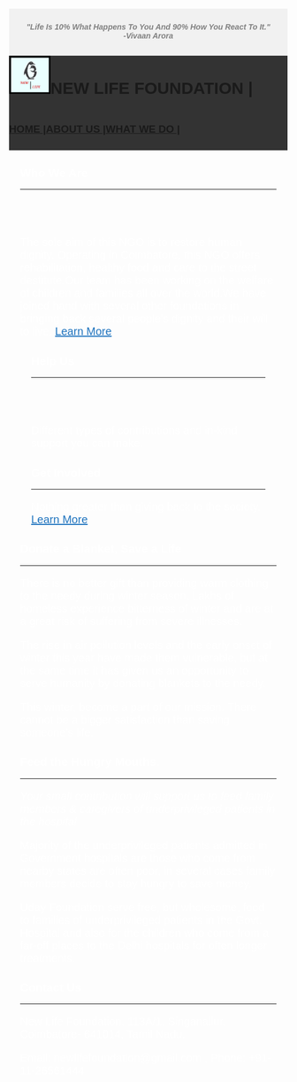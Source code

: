 <html>
<head>
<meta name="viewport" content="width=device-width, initial-scale=1">
<style>
 body {
  margin: 0;
  font-family: Arial, Helvetica, sans-serif;
  background-image:url("bg1.jpg");
   background-repeat:no repeat;
}
h5{color:grey;}
.top-container {
  background-color: #f1f1f1;
  padding: 5px;
  text-align: center;
}

.header {
  padding: 25px 25px;
  background: #555;
  color: #f1f1f1;
}

.content {
  padding: 16px;
}

.sticky {
  position: fixed;
  top: 0;
  width: 100%;
}

.sticky + .content {
  padding-top: 102px;
}
ul {
    list-style-type: none;
    margin: 0;
    padding: 0;
    overflow: hidden;
    background-color: #333;
}
h3{font-size:125%;
   padding: 0;
    }
li {padding: 0;
    float: left;
}

li a, .dropbtn {
    display: inline-block;
    color: white;
    text-align: center;
    padding: 14px 16px;
    text-decoration: none;
}

li a:hover, .dropdown:hover .dropbtn {
    background-color: red;
}

li.dropdown {
    display: inline-block;
}

.dropdown-content {
    display: none;
    position: absolute;
    background-color: #f9f9f9;
    min-width: 160px;
    box-shadow: 0px 8px 16px 0px rgba(0,0,0,0.2);
    z-index: 1;
}

.dropdown-content a {
    color: black;
    padding: 12px 16px;
    text-decoration: none;
    display: block;
    text-align: left;
}

.dropdown-content a:hover {background-color: #f1f1f1}

.dropdown:hover .dropdown-content {
    display: block;
}
* {box-sizing: border-box;}
body {font-family: Verdana, sans-serif;}
.mySlides {display: none;}
img {vertical-align: left-side;}

/* Slideshow container */
.slideshow-container {
  max-width: 1000px;
  position: relative;
  margin: auto;
}

/* Caption text */
.text {
  color: #f2f2f2;
  font-size: 15px;
  padding: 8px 12px;
  position: absolute;
  bottom: 8px;
  width: 100%;
  text-align: center;
}

/* Number text (1/3 etc) */
.numbertext {
  color: #f2f2f2;
  font-size: 12px;
  padding: 8px 12px;
  position: absolute;
  top: 0;
}

/* The dots/bullets/indicators */
.dot {
  height: 15px;
  width: 15px;
  margin: 0 2px;
  background-color: #bbb;
  border-radius: 50%;
  display: inline-block;
  transition: background-color 0.6s ease;
}

.active {
  background-color: #717171;
}

/* Fading animation */
.fade {
  -webkit-animation-name: fade;
  -webkit-animation-duration: 1.5s;
  animation-name: fade;
  animation-duration: 1.5s;
}

@-webkit-keyframes fade {
  from {opacity: .4} 
  to {opacity: 1}
}

@keyframes fade {
  from {opacity: .4} 
  to {opacity: 1}
}

/* On smaller screens, decrease text size */
@media only screen and (max-width: 300px) {
  .text {font-size: 11px}
}
  li{font-size:15px; 
  }
  p{font-size:20px;
  }
</style>
<title>NEW LIFE FOUNDATION  |  NGO based in Tamil Nadu, India.</title>
</head>
<body>

<div class="top-container">
   <H5>"Life Is 10% What Happens To You And 90% How You React To It."<br>-Vivaan Arora</H5>
</div>

<div class="header" id="myHeader">
  <ul>
  <li><a href="HOME.html"><img src="logo.jpg"  width="75px "></a></li>
   <li><h1>NEW LIFE FOUNDATION |</h1></li>
  <li><h3><a href="HOME.html">HOME  |</a><h3></li>
  <li><h3><a href="About Us.html">ABOUT US  |</a></h3></li>
  <li><h3><a href="What We Do.html">WHAT WE DO  |</a></h3></li>
  </ul>
  </div>
<div class="x-column x-sm x-1-3" style="padding: 0px 20px;  color:white; opacity: 100;"<span><h2 class="x-feature-box-title">Who We Are</h2></span><hr class="x-gap" style="margin: 10px 0 0 0;"><div class="x-text">
<br><br><br>
<div class="slideshow-container">
<div class="mySlides fade">
  <div class="numbertext">1 / 3</div>
  <img src="whoweare1.jpg" style="width:100%">
  <div class="text" style=" color:white; opacity: 100;">Who We Are</div>
</div>
<div class="mySlides fade">
  <div class="numbertext">2 / 3</div>
  <img src="whoweare2.jpeg" style="width:100%">
  <div class="text">Why We Work</div>
</div>
<div class="mySlides fade">
  <div class="numbertext">3 / 3</div>
  <img src="whoweare3.jpg" style="width:100%">
  <div class="text">Join Us</div>
</div>

</div>
<br>

<div style="text-align:center">
  <span class="dot"></span> 
  <span class="dot"></span> 
  <span class="dot"></span> 
</div>
<div style=" color:white; opacity: 100;">
<p> The sole aim of this NGO is to restore human dignity. Operating in Coimbatore, this NGO offers rehabilitation, healthy food and care to the street destitute.Our team has been working on the welfare of children and families all over the world.We have joined hand with several other foundations in bringing back several people's dignity and their will to live. <a href="What We Do.html" style="color: #1e73be;">Learn More</a></p>
</div>
<div class="x-column x-sm x-1-3" style="padding: 0px 20px; color:white; opacity: 100;"<span><h2 class="x-feature-box-title">Help Us</h2></span><hr class="x-gap" style="margin: 10px 0 0 0;"><div class="x-text">
<br><br><br>
<div class="slideshow-container">
<div class="mySlides fade">
  <div class="numbertext">1 / 6</div>
  <img src="helpus1.jpg" style="width:100%">
  <div class="text">What You Can Do</div>
</div>
<div class="mySlides fade">
  <div class="numbertext">2 / 6</div>
  <img src="helpus2.jpg" style="width:100%">
  <div class="text">Save Them</div>
</div>
<div class="mySlides fade">
  <div class="numbertext">3 / 6</div>
  <img src="helpus3.jpeg" style="width:100%">
  <div class="text">Give a New Life To Them</div>
</div>
<div class="mySlides fade">
  <div class="numbertext">4 / 6</div>
  <img src="helpus4.jpg" style="width:100%">
  <div class="text">Don't Just Pray, Help Them.</div>
</div>

<div class="mySlides fade">
  <div class="numbertext">5 / 6</div>
  <img src="helpus5.jpg" style="width:100%">
  <div class="text">Small Things Bring Big Change</div>
</div>
<div class="mySlides fade">
  <div class="numbertext">6 / 6</div>
  <img src="helpus6.jpg" style="width:100%">
  <div class="text">Join Us</div>
</div>

</div>
<br>
<div style="text-align:center">
  <span class="dot"></span> 
  <span class="dot"></span> 
  <span class="dot"></span> 
  <span class="dot"></span> 
  <span class="dot"></span> 
  <span class="dot"></span> 
</div><p class="x-feature-box-text">Different types of contributions and in-kind support you can make.</p></div></div></div>

<div class="x-column x-sm x-1-3" style="padding: 0px 20px; color:white; opacity: 100;"><span><h2 class="x-feature-box-title">Get Involved</h2></span><hr class="x-gap" style="margin: 10px 0 0 0;"><div class="x-text"><p class="x-feature-box-text">Nothing greater than giving back to the society. <a href="Get Involved.html" title="Learn More" style="color: #1e73be;">Learn More</a></p></div></div></div></div></div>
<div class="x-column x-sm x-1-3" style="padding: 0px 20px; color:white; opacity: 100";><span><h2>Donate a Blanket, Save a Life</h2></span></h2><hr class="x-gap" style="margin: 10px 0 0 0;"><div class="x-text"><p>There is no better gift than providing warm clothing to the needy during winter season. Lakhs of homeless experience bitterness of winter and are at a great risk of suffering from severe illnesses.</p>
<p> The rise in air pollution levels and the early onset of winter this year have made them vulnerable, but at the same time it has given us an opportunity to serve humanity by donating blankets to the needy. </p>
<p>This winter, become a part of our mission. There cannot be a bigger satisfaction than saving someone’s life. </p>
<h2 class="h-custom-headline h3" style="color:white; opacity: 100;"><span>Feed the Hungry Mouths. </span></h2><hr class="x-gap" style="margin: 10px 0 0 0;"><div class="x-text"><p><em>Your small contribution will support us to feed family members &#038; caregivers of underprivileged patients in the hospital</em></p>
<p>Majority of the underprivileged patients admitted in Government hospitals are those who come from nearby states are often poor, in several cases family members decide to stay hungry to save money.</p>
<p>Uday Foundation serve free, but wholesome, food to families of underprivileged patients in the Govt. Hospital and also for the children who come from a far-off places to the Delhi hospitals for often longer treatments. </p>
</div>
  </div>
</div></div>
<div class="x-column x-sm x-1-3" style="padding: 0px 20px; color:white; opacity: 100;"<span><h2 class="x-feature-box-title"><div class="x-column x-md x-1-3"><div id="text-65" class="widget widget_text">Contact Us</h2> <hr class="x-gap" style="margin: 10px 0 0 0;"><div class="x-text"><div class="textwidget"><p>     New Life Foundation, 113A/1, Singanallur, Coimbatore- 641014, Tamil Nadu. <br/>
<p>Email: newlifefoundation@gmail.com , Phone: +91-11-26561444</strong></p>
</div>
</div>
<script>
window.onscroll = function() {myFunction()};

var header = document.getElementById("myHeader");
var sticky = header.offsetTop;

function myFunction() {
  if (window.pageYOffset > sticky) {
    header.classList.add("sticky");
  } else {
    header.classList.remove("sticky");
  }
}
</script>
<script>
var slideIndex = 0;
showSlides();

function showSlides() {
  var i;
  var slides = document.getElementsByClassName("mySlides");
  var dots = document.getElementsByClassName("dot");
  for (i = 0; i < slides.length; i++) {
    slides[i].style.display = "none";  
  }
  slideIndex++;
  if (slideIndex > slides.length) {slideIndex = 1}    
  for (i = 0; i < dots.length; i++) {
    dots[i].className = dots[i].className.replace(" active", "");
  }
  slides[slideIndex-1].style.display = "block";  
  dots[slideIndex-1].className += " active";
  setTimeout(showSlides, 2000); // Change image every 2 seconds
}
</script>
</body>
</html>
